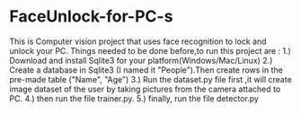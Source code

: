 # FaceUnlock-for-PC-s
This is Computer vision project that uses face recognition to lock and unlock your PC.
Things needed to be done before,to run this project are :
   1.) Download and install Sqlite3 for your platform(Windows/Mac/Linux)
   2.) Create a database in Sqlite3 (I named it "People").Then create rows in the pre-made table ("Name", "Age")
   3.) Run the dataset.py file first ,it will create image dataset of the user by taking pictures from the camera attached to PC.
   4.) then run the file trainer.py.
   5.) finally, run the file detector.py
   
